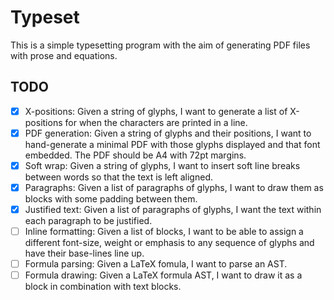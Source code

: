 # Typeset

This is a simple typesetting program with the aim of generating PDF files with prose and equations.

## TODO

- [x] X-positions: Given a string of glyphs, I want to generate a list of X-positions for when the characters are printed in a line.
- [x] PDF generation: Given a string of glyphs and their positions, I want to hand-generate a minimal PDF with those glyphs displayed and that font embedded. The PDF should be A4 with 72pt margins.
- [x] Soft wrap: Given a string of glyphs, I want to insert soft line breaks between words so that the text is left aligned.
- [x] Paragraphs: Given a list of paragraphs of glyphs, I want to draw them as blocks with some padding between them.
- [x] Justified text: Given a list of paragraphs of glyphs, I want the text within each paragraph to be justified.
- [ ] Inline formatting: Given a list of blocks, I want to be able to assign a different font-size, weight or emphasis to any sequence of glyphs and have their base-lines line up.
- [ ] Formula parsing: Given a LaTeX fomula, I want to parse an AST.
- [ ] Formula drawing: Given a LaTeX formula AST, I want to draw it as a block in combination with text blocks.
